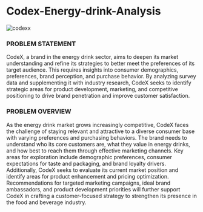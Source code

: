 # Codex-Energy-drink-Analysis
![codexx](https://github.com/user-attachments/assets/662df8f6-7472-4956-aef8-6620ef1aaea9)


### PROBLEM STATEMENT
CodeX, a brand in the energy drink sector, aims to deepen its market understanding and refine its strategies to better meet the preferences of its target audience. This requires insights into consumer demographics, preferences, brand perception, and purchase behavior. By analyzing survey data and supplementing it with industry research, CodeX seeks to identify strategic areas for product development, marketing, and competitive positioning to drive brand penetration and improve customer satisfaction.


### PROBLEM OVERVIEW 
  As the energy drink market grows increasingly competitive, CodeX faces the challenge of staying relevant and attractive to a diverse consumer base with varying preferences and purchasing behaviors. The brand needs to understand who its core customers are, what they value in energy drinks, and how best to reach them through effective marketing channels. Key areas for exploration include demographic preferences, consumer expectations for taste and packaging, and brand loyalty drivers. Additionally, CodeX seeks to evaluate its current market position and identify areas for product enhancement and pricing optimization. Recommendations for targeted marketing campaigns, ideal brand ambassadors, and product development priorities will further support CodeX in crafting a customer-focused strategy to strengthen its presence in the food and beverage industry.


  ### 
